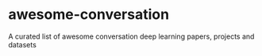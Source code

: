 # awesome-conversation
A curated list of awesome conversation deep learning papers, projects and datasets
